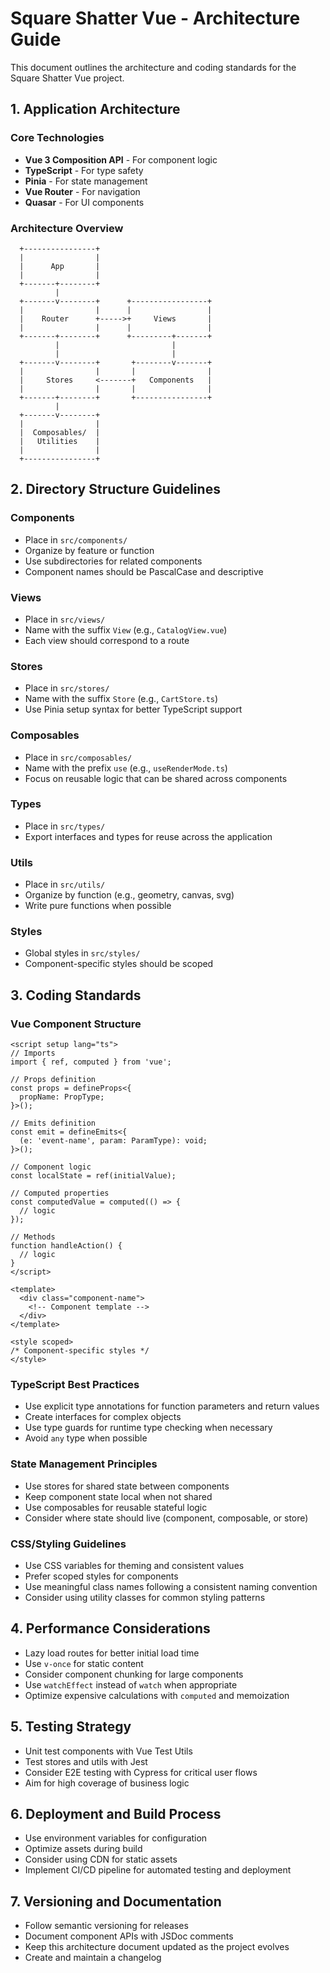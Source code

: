 # Square Shatter Vue - Architecture Guide

This document outlines the architecture and coding standards for the Square Shatter Vue project.

## 1. Application Architecture

### Core Technologies

- **Vue 3 Composition API** - For component logic
- **TypeScript** - For type safety
- **Pinia** - For state management
- **Vue Router** - For navigation
- **Quasar** - For UI components

### Architecture Overview

```
  +----------------+
  |                |
  |      App       |
  |                |
  +-------+--------+
          |
  +-------v--------+      +-----------------+
  |                |      |                 |
  |    Router      +----->+     Views       |
  |                |      |                 |
  +-------+--------+      +---------+-------+
          |                         |
          |                         |
  +-------v--------+       +--------v-------+
  |                |       |                |
  |     Stores     <-------+   Components   |
  |                |       |                |
  +-------+--------+       +----------------+
          |
  +-------v--------+
  |                |
  |  Composables/  |
  |   Utilities    |
  |                |
  +----------------+
```

## 2. Directory Structure Guidelines

### Components

- Place in `src/components/`
- Organize by feature or function
- Use subdirectories for related components
- Component names should be PascalCase and descriptive

### Views

- Place in `src/views/`
- Name with the suffix `View` (e.g., `CatalogView.vue`)
- Each view should correspond to a route

### Stores

- Place in `src/stores/`
- Name with the suffix `Store` (e.g., `CartStore.ts`)
- Use Pinia setup syntax for better TypeScript support

### Composables

- Place in `src/composables/`
- Name with the prefix `use` (e.g., `useRenderMode.ts`)
- Focus on reusable logic that can be shared across components

### Types

- Place in `src/types/`
- Export interfaces and types for reuse across the application

### Utils

- Place in `src/utils/`
- Organize by function (e.g., geometry, canvas, svg)
- Write pure functions when possible

### Styles

- Global styles in `src/styles/`
- Component-specific styles should be scoped

## 3. Coding Standards

### Vue Component Structure

```vue
<script setup lang="ts">
// Imports
import { ref, computed } from 'vue';

// Props definition
const props = defineProps<{
  propName: PropType;
}>();

// Emits definition
const emit = defineEmits<{
  (e: 'event-name', param: ParamType): void;
}>();

// Component logic
const localState = ref(initialValue);

// Computed properties
const computedValue = computed(() => {
  // logic
});

// Methods
function handleAction() {
  // logic
}
</script>

<template>
  <div class="component-name">
    <!-- Component template -->
  </div>
</template>

<style scoped>
/* Component-specific styles */
</style>
```

### TypeScript Best Practices

- Use explicit type annotations for function parameters and return values
- Create interfaces for complex objects
- Use type guards for runtime type checking when necessary
- Avoid `any` type when possible

### State Management Principles

- Use stores for shared state between components
- Keep component state local when not shared
- Use composables for reusable stateful logic
- Consider where state should live (component, composable, or store)

### CSS/Styling Guidelines

- Use CSS variables for theming and consistent values
- Prefer scoped styles for components
- Use meaningful class names following a consistent naming convention
- Consider using utility classes for common styling patterns

## 4. Performance Considerations

- Lazy load routes for better initial load time
- Use `v-once` for static content
- Consider component chunking for large components
- Use `watchEffect` instead of `watch` when appropriate
- Optimize expensive calculations with `computed` and memoization

## 5. Testing Strategy

- Unit test components with Vue Test Utils
- Test stores and utils with Jest
- Consider E2E testing with Cypress for critical user flows
- Aim for high coverage of business logic

## 6. Deployment and Build Process

- Use environment variables for configuration
- Optimize assets during build
- Consider using CDN for static assets
- Implement CI/CD pipeline for automated testing and deployment

## 7. Versioning and Documentation

- Follow semantic versioning for releases
- Document component APIs with JSDoc comments
- Keep this architecture document updated as the project evolves
- Create and maintain a changelog
